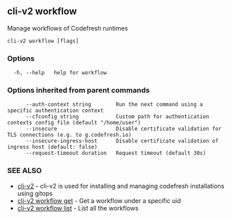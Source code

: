 ## cli-v2 workflow

Manage workflows of Codefresh runtimes

```
cli-v2 workflow [flags]
```

### Options

```
  -h, --help   help for workflow
```

### Options inherited from parent commands

```
      --auth-context string        Run the next command using a specific authentication context
      --cfconfig string            Custom path for authentication contexts config file (default "/home/user")
      --insecure                   Disable certificate validation for TLS connections (e.g. to g.codefresh.io)
      --insecure-ingress-host      Disable certificate validation of ingress host (default: false)
      --request-timeout duration   Request timeout (default 30s)
```

### SEE ALSO

* [cli-v2](cli-v2.md)	 - cli-v2 is used for installing and managing codefresh installations using gitops
* [cli-v2 workflow get](cli-v2_workflow_get.md)	 - Get a workflow under a specific uid
* [cli-v2 workflow list](cli-v2_workflow_list.md)	 - List all the workflows

